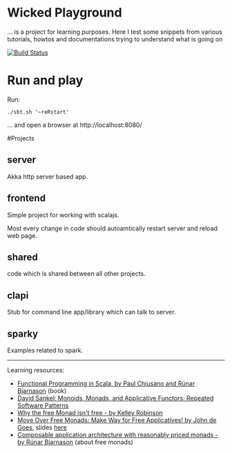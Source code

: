 
# Wicked Playground
... is a project for learning purposes.
Here I test some snippets from various tutorials, howtos and documentations trying to understand what is going on

[![Build Status](https://travis-ci.org/jawp/wicked-playground.svg?branch=master)](https://travis-ci.org/jawp/wicked-playground)

# Run and play

Run:

    ./sbt.sh '~reRstart'

... and open a browser at http://localhost:8080/

#Projects

## server
Akka http server based app.

## frontend
Simple project for working with scalajs. 

Most every change in code should autoamtically restart server and reload web page.

## shared
code which is shared between all other projects.

## clapi
Stub for command line app/library which can talk to server.

## sparky
Examples related to spark.

-----------
Learning resources:
- [Functional Programming in Scala, by Paul Chiusano and Rúnar Bjarnason](https://www.manning.com/books/functional-programming-in-scala) (book)
- [David Sankel: Monoids, Monads, and Applicative Functors: Repeated Software Patterns](https://www.youtube.com/watch?v=DiisKQAkGM4)
- [Why the free Monad isn't free - by Kelley Robinson](https://www.youtube.com/watch?v=U0lK0hnbc4U)
- [Move Over Free Monads: Make Way for Free Applicatives! by John de Goes](https://www.youtube.com/watch?v=H28QqxO7Ihc), slides [here](https://github.com/jdegoes/scalaworld-2015/blob/master/presentation.md)
- [Composable application architecture with reasonably priced monads - by Rúnar Bjarnason](https://www.youtube.com/watch?v=M258zVn4m2M) (about free monads)
